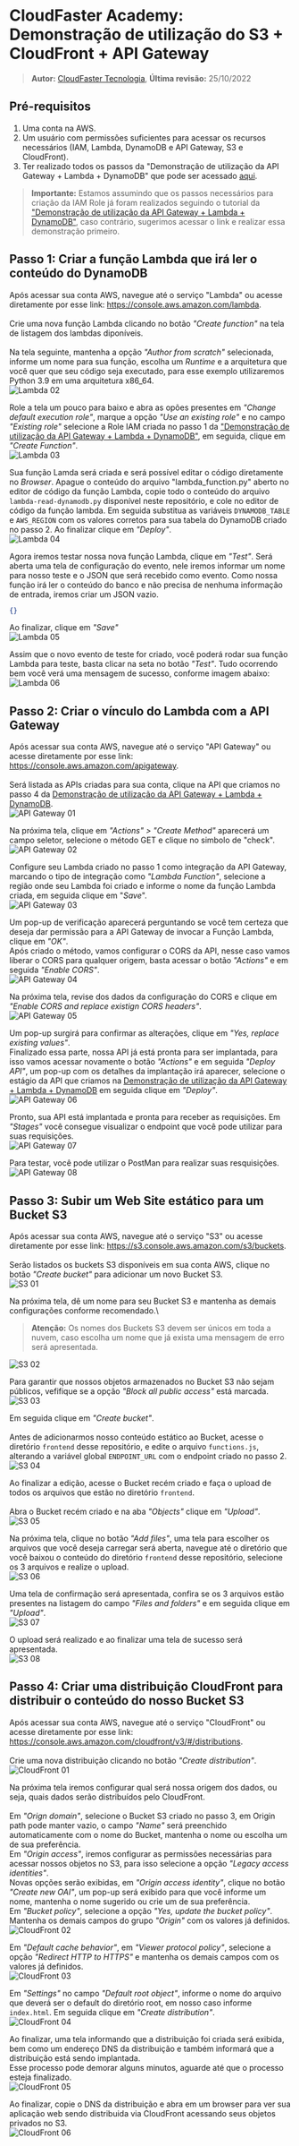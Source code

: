 # CloudFaster Academy: Demonstração de utilização do S3 + CloudFront + API Gateway

> **Autor:** [CloudFaster Tecnologia](https://cloudfaster.com.br), **Última revisão:** 25/10/2022

## Pré-requisitos

1) Uma conta na AWS.
2) Um usuário com permissões suficientes para acessar os recursos necessários (IAM, Lambda, DynamoDB e API Gateway, S3 e CloudFront).
3) Ter realizado todos os passos da "Demonstração de utilização da API Gateway + Lambda + DynamoDB" que pode ser acessado [aqui](https://github.com/cloudfaster-academy-workshop/demo-lambda-dynamodb).

> **Importante:** Estamos assumindo que os passos necessários para criação da IAM Role já foram realizados seguindo o tutorial da ["Demonstração de utilização da API Gateway + Lambda + DynamoDB"](https://github.com/cloudfaster-academy-workshop/demo-lambda-dynamodb), caso contrário, sugerimos acessar o link e realizar essa demonstração primeiro.

## Passo 1: Criar a função Lambda que irá ler o conteúdo do DynamoDB

Após acessar sua conta AWS, navegue até o serviço "Lambda" ou acesse diretamente por esse link: <https://console.aws.amazon.com/lambda>.\
\
Crie uma nova função Lambda clicando no botão *"Create function"* na tela de listagem dos lambdas diponíveis.\
\
Na tela seguinte, mantenha a opção *"Author from scratch"* selecionada, informe um nome para sua função, escolha um *Runtime* e a arquitetura que você quer que seu código seja executado, para esse exemplo utilizaremos Python 3.9 em uma arquitetura x86_64.\
![Lambda 02](./assets/tela_02.png)

Role a tela um pouco para baixo e abra as opões presentes em *"Change default execution role"*, marque a opção *"Use an existing role"* e no campo *"Existing role"* selecione a Role IAM criada no passo 1 da ["Demonstração de utilização da API Gateway + Lambda + DynamoDB"](https://github.com/cloudfaster-academy-workshop/demo-lambda-dynamodb#passo-1-criar-uma-role-do-iam), em seguida, clique em *"Create Function"*.\
![Lambda 03](./assets/tela_03.png)

Sua função Lamda será criada e será possível editar o código diretamente no *Browser*. Apague o conteúdo do arquivo "lambda_function.py" aberto no editor de código da função Lambda, copie todo o conteúdo do arquivo `lambda-read-dynamodb.py` disponível neste repositório, e cole no editor de código da função lambda. Em seguida substitua as variáveis `DYNAMODB_TABLE` e `AWS_REGION` com os valores corretos para sua tabela do DynamoDB criado no passo 2. Ao finalizar clique em *"Deploy"*.\
![Lambda 04](./assets/tela_04.png)

Agora iremos testar nossa nova função Lambda, clique em *"Test"*. Será aberta uma tela de configuração do evento, nele iremos informar um nome para nosso teste e o JSON que será recebido como evento. Como nossa função irá ler o conteúdo do banco e não precisa de nenhuma informação de entrada, iremos criar um JSON vazio.

```json
{}
```

Ao finalizar, clique em *"Save"*\
![Lambda 05](./assets/tela_05.png)

Assim que o novo evento de teste for criado, você poderá rodar sua função Lambda para teste, basta clicar na seta no botão *"Test"*. Tudo ocorrendo bem você verá uma mensagem de sucesso, conforme imagem abaixo:\
![Lambda 06](./assets/tela_06.png)

## Passo 2: Criar o vínculo do Lambda com a API Gateway

Após acessar sua conta AWS, navegue até o serviço "API Gateway" ou acesse diretamente por esse link: <https://console.aws.amazon.com/apigateway>.\
\
Será listada as APIs criadas para sua conta, clique na API que criamos no passo 4 da [Demonstração de utilização da API Gateway + Lambda + DynamoDB](https://github.com/cloudfaster-academy-workshop/demo-lambda-dynamodb#passo-4-criar-o-vinculo-do-lambda-com-a-api-gateway).\
![API Gateway 01](./assets/api-gateway_01.png)

Na próxima tela, clique em *"Actions" > "Create Method"* aparecerá um campo seletor, selecione o método GET e clique no simbolo de "check".\
![API Gateway 02](./assets/api-gateway_02.png)

Configure seu Lambda criado no passo 1 como integração da API Gateway, marcando o tipo de integração como *"Lambda Function"*, selecione a região onde seu Lambda foi criado e informe o nome da função Lambda criada, em seguida clique em "*Save*".\
![API Gateway 03](./assets/api-gateway_03.png)

Um pop-up de verificação aparecerá perguntando se você tem certeza que deseja dar permissão para a API Gateway de invocar a Função Lambda, clique em *"OK"*.\
Após criado o método, vamos configurar o CORS da API, nesse caso vamos liberar o CORS para qualquer origem, basta acessar o botão *"Actions"* e em seguida *"Enable CORS"*.\
![API Gateway 04](./assets/api-gateway_04.png)

Na próxima tela, revise dos dados da configuração do CORS e clique em *"Enable CORS and replace existign CORS headers"*.\
![API Gateway 05](./assets/api-gateway_05.png)

Um pop-up surgirá para confirmar as alterações, clique em *"Yes, replace existing values"*.\
Finalizado essa parte, nossa API já está pronta para ser implantada, para isso vamos acessar novamente o botão *"Actions"* e em seguida *"Deploy API"*, um pop-up com os detalhes da implantação irá aparecer, selecione o estágio da API que criamos na [Demonstração de utilização da API Gateway + Lambda + DynamoDB](https://github.com/cloudfaster-academy-workshop/demo-lambda-dynamodb#passo-4-criar-o-vinculo-do-lambda-com-a-api-gateway) em seguida clique em *"Deploy"*.\
![API Gateway 06](./assets/api-gateway_06.png)

Pronto, sua API está implantada e pronta para receber as requisições. Em *"Stages"* você consegue visualizar o endpoint que você pode utilizar para suas requisições.\
![API Gateway 07](./assets/api-gateway_07.png)

Para testar, você pode utilizar o PostMan para realizar suas resquisições.\
![API Gateway 08](./assets/api-gateway_08.png)

## Passo 3: Subir um Web Site estático para um Bucket S3

Após acessar sua conta AWS, navegue até o serviço "S3" ou acesse diretamente por esse link: <https://s3.console.aws.amazon.com/s3/buckets>.\
\
Serão listados os buckets S3 disponíveis em sua conta AWS, clique no botão *"Create bucket"* para adicionar um novo Bucket S3.\
![S3 01](./assets/s3_01.png)

Na próxima tela, dê um nome para seu Bucket S3 e mantenha as demais configurações conforme recomendado.\
> **Atenção:** Os nomes dos Buckets S3 devem ser únicos em toda a nuvem, caso escolha um nome que já exista uma mensagem de erro será apresentada.

![S3 02](./assets/s3_02.png)

Para garantir que nossos objetos armazenados no Bucket S3 não sejam públicos, vefifique se a opção *"Block all public access"* está marcada.\
![S3 03](./assets/s3_03.png)

Em seguida clique em *"Create bucket"*.\
\
Antes de adicionarmos nosso conteúdo estático ao Bucket, acesse o diretório `frontend` desse repositório, e edite o arquivo `functions.js`, alterando a variável global `ENDPOINT_URL` com o endpoint criado no passo 2.\
![S3 04](./assets/s3_04.png)

Ao finalizar a edição, acesse o Bucket recém criado e faça o upload de todos os arquivos que estão no diretório `frontend`.\
\
Abra o Bucket recém criado e na aba *"Objects"* clique em *"Upload"*.
![S3 05](./assets/s3_05.png)

Na próxima tela, clique no botão *"Add files"*, uma tela para escolher os arquivos que você deseja carregar será aberta, navegue até o diretório que você baixou o conteúdo do diretório `frontend` desse repositório, selecione os 3 arquivos e realize o upload.\
![S3 06](./assets/s3_06.png)

Uma tela de confirmação será apresentada, confira se os 3 arquivos estão presentes na listagem do campo *"Files and folders"* e em seguida clique em *"Upload"*.\
![S3 07](./assets/s3_07.png)

O upload será realizado e ao finalizar uma tela de sucesso será apresentada.\
![S3 08](./assets/s3_08.png)

## Passo 4: Criar uma distribuição CloudFront para distribuir o conteúdo do nosso Bucket S3

Após acessar sua conta AWS, navegue até o serviço "CloudFront" ou acesse diretamente por esse link: <https://console.aws.amazon.com/cloudfront/v3/#/distributions>.\
\
Crie uma nova distribuição clicando no botão *"Create distribution"*.
![CloudFront 01](./assets/cloudfront_01.png)

Na próxima tela iremos configurar qual será nossa origem dos dados, ou seja, quais dados serão distribuídos pelo CloudFront.\
\
Em *"Orign domain"*, selecione o Bucket S3 criado no passo 3, em Origin path pode manter vazio, o campo *"Name"* será preenchido automaticamente com o nome do Bucket, mantenha o nome ou escolha um de sua preferência.\
Em *"Origin access"*, iremos configurar as permissões necessárias para acessar nossos objetos no S3, para isso selecione a opção *"Legacy access identities"*.\
Novas opções serão exibidas, em *"Origin access identity"*, clique no botão *"Create new OAI"*, um pop-up será exibido para que você informe um nome, mantenha o nome sugerido ou crie um de sua preferência.\
Em *"Bucket policy"*, selecione a opção *"Yes, update the bucket policy"*.\
Mantenha os demais campos do grupo *"Origin"* com os valores já definidos.\
![CloudFront 02](./assets/cloudfront_02.png)

Em *"Default cache behavior"*, em *"Viewer protocol policy"*, selecione a opção *"Redirect HTTP to HTTPS"* e mantenha os demais campos com os valores já definidos.\
![CloudFront 03](./assets/cloudfront_03.png)

Em *"Settings"* no campo *"Default root object"*, informe o nome do arquivo que deverá ser o default do diretório root, em nosso caso informe `index.html`. Em seguida clique em *"Create distribution"*.\
![CloudFront 04](./assets/cloudfront_04.png)

Ao finalizar, uma tela informando que a distribuição foi criada será exibida, bem como um endereço DNS da distribuição e também informará que a distribuição está sendo implantada.\
Esse processo pode demorar alguns minutos, aguarde até que o processo esteja finalizado.\
![CloudFront 05](./assets/cloudfront_05.png)

Ao finalizar, copie o DNS da distribuição e abra em um browser para ver sua aplicação web sendo distribuida via CloudFront acessando seus objetos privados no S3.\
![CloudFront 06](./assets/cloudfront_06.png)
